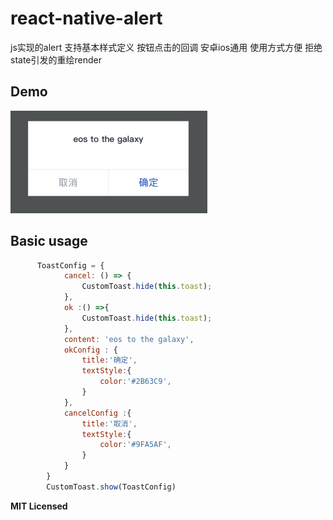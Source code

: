 # react-native-alert
js实现的alert 支持基本样式定义  按钮点击的回调  安卓ios通用  使用方式方便   拒绝state引发的重绘render

## Demo
<a href="https://github.com/plimerence/react-native-alert/blob/master/pic/Snip20180912_10.png"><img src="https://github.com/plimerence/react-native-alert/blob/master/pic/Snip20180912_10.png" width="315"></a>

## Basic usage

```javascript
      ToastConfig = {
            cancel: () => {
                CustomToast.hide(this.toast);
            },
            ok :() =>{
                CustomToast.hide(this.toast);
            },
            content: 'eos to the galaxy',
            okConfig : {
                title:'确定',
                textStyle:{
                    color:'#2B63C9',
                }
            },
            cancelConfig :{
                title:'取消',
                textStyle:{
                    color:'#9FA5AF',
                }
            }
        }
        CustomToast.show(ToastConfig)
```

**MIT Licensed**
